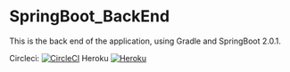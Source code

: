# SpringBoot_BackEnd
This is the back end of the application, using Gradle and SpringBoot 2.0.1.

Circleci: 
[![CircleCI](https://circleci.com/gh/reservacionesVuelos/SpringBoot_BackEnd.svg?style=svg)](https://circleci.com/gh/reservacionesVuelos/SpringBoot_BackEnd)
Heroku
[![Heroku](https://wmpics.pics/di-D9YP.png)](https://reservacionesvuelos.herokuapp.com/)
